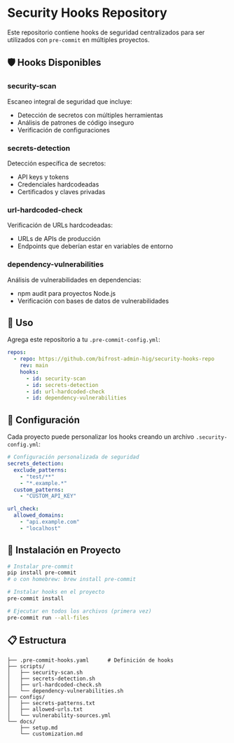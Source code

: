 # Security Hooks Repository

Este repositorio contiene hooks de seguridad centralizados para ser utilizados con `pre-commit` en múltiples proyectos.

## 🛡️ Hooks Disponibles

### security-scan
Escaneo integral de seguridad que incluye:
- Detección de secretos con múltiples herramientas
- Análisis de patrones de código inseguro
- Verificación de configuraciones

### secrets-detection
Detección específica de secretos:
- API keys y tokens
- Credenciales hardcodeadas
- Certificados y claves privadas

### url-hardcoded-check
Verificación de URLs hardcodeadas:
- URLs de APIs de producción
- Endpoints que deberían estar en variables de entorno

### dependency-vulnerabilities
Análisis de vulnerabilidades en dependencias:
- npm audit para proyectos Node.js
- Verificación con bases de datos de vulnerabilidades

## 📝 Uso

Agrega este repositorio a tu `.pre-commit-config.yml`:

```yaml
repos:
  - repo: https://github.com/bifrost-admin-hig/security-hooks-repo
    rev: main
    hooks:
      - id: security-scan
      - id: secrets-detection
      - id: url-hardcoded-check
      - id: dependency-vulnerabilities
```

## 🔧 Configuración

Cada proyecto puede personalizar los hooks creando un archivo `.security-config.yml`:

```yaml
# Configuración personalizada de seguridad
secrets_detection:
  exclude_patterns:
    - "test/**"
    - "*.example.*"
  custom_patterns:
    - "CUSTOM_API_KEY"

url_check:
  allowed_domains:
    - "api.example.com"
    - "localhost"
```

## 🚀 Instalación en Proyecto

```bash
# Instalar pre-commit
pip install pre-commit
# o con homebrew: brew install pre-commit

# Instalar hooks en el proyecto
pre-commit install

# Ejecutar en todos los archivos (primera vez)
pre-commit run --all-files
```

## 📋 Estructura

```
├── .pre-commit-hooks.yaml      # Definición de hooks
├── scripts/
│   ├── security-scan.sh
│   ├── secrets-detection.sh
│   ├── url-hardcoded-check.sh
│   └── dependency-vulnerabilities.sh
├── configs/
│   ├── secrets-patterns.txt
│   ├── allowed-urls.txt
│   └── vulnerability-sources.yml
└── docs/
    ├── setup.md
    └── customization.md
```